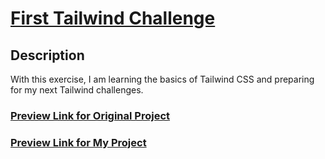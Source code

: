 # [First Tailwind Challenge](https://www.youtube.com/playlist?list=PL-Hkw4CrSVq-Oc898YeSkcHTAAS2K2S3f)

## Description

With this exercise, I am learning the basics of Tailwind CSS and preparing for my next Tailwind challenges.

### [Preview Link for Original Project](https://htmlpreview.github.io/?https://github.com/ArinSoftware/gega-project/blob/main/public/index.html)

### [Preview Link for My Project](https://htmlpreview.github.io/?https://github.com/selimbiber/Tailwind-Challenges/blob/main/FirstTailwindChallenge/public/index.html)

